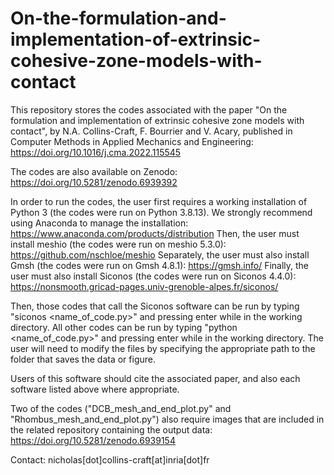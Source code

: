 # On-the-formulation-and-implementation-of-extrinsic-cohesive-zone-models-with-contact
This repository stores the codes associated with the paper "On the formulation and implementation of extrinsic cohesive zone models with contact", by N.A. Collins-Craft, F. Bourrier and V. Acary, published in Computer Methods in Applied Mechanics and Engineering: https://doi.org/10.1016/j.cma.2022.115545

The codes are also available on Zenodo: https://doi.org/10.5281/zenodo.6939392

In order to run the codes, the user first requires a working installation of Python 3 (the codes were run on Python 3.8.13). We strongly recommend using Anaconda to manage the installation: https://www.anaconda.com/products/distribution
Then, the user must install meshio (the codes were run on meshio 5.3.0): https://github.com/nschloe/meshio
Separately, the user must also install Gmsh (the codes were run on Gmsh 4.8.1): https://gmsh.info/
Finally, the user must also install Siconos (the codes were run on Siconos 4.4.0): https://nonsmooth.gricad-pages.univ-grenoble-alpes.fr/siconos/

Then, those codes that call the Siconos software can be run by typing "siconos <name_of_code.py>" and pressing enter while in the working directory. All other codes can be run by typing "python <name_of_code.py>" and pressing enter while in the working directory. The user will need to modify the files by specifying the appropriate path to the folder that saves the data or figure.

Users of this software should cite the associated paper, and also each software listed above where appropriate.

Two of the codes ("DCB_mesh_and_end_plot.py" and "Rhombus_mesh_and_end_plot.py") also require images that are included in the related repository containing the output data: https://doi.org/10.5281/zenodo.6939154

Contact: nicholas[dot]collins-craft[at]inria[dot]fr
